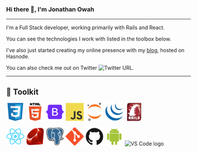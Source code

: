 ### Hi there 👋, I'm Jonathan Owah

---

I'm a Full Stack developer, working primarily with Rails and React. 

You can see the technologies I work with listed in the toolbox below.

I've also just started creating my online presence with my [blog](https://jaemon.hashnode.dev/), hosted on Hasnode.

You can also check me out on Twitter ![Twitter URL](https://img.shields.io/twitter/url?label=See%20me%20on%20Twitter&style=social&url=https%3A%2F%2Ftwitter.com%2FJoKurio6).

---

## 🧰 Toolkit

<img src= "https://raw.githubusercontent.com/devicons/devicon/c7d326b6009e60442abc35fa45706d6f30ee4c8e/icons/css3/css3-original.svg" width="50" height="50" alt="CSS3 logo" />  <img src= "https://raw.githubusercontent.com/devicons/devicon/c7d326b6009e60442abc35fa45706d6f30ee4c8e/icons/html5/html5-original-wordmark.svg" width="50" height="50" alt="CSS3 logo" />     <img src= "https://raw.githubusercontent.com/devicons/devicon/c7d326b6009e60442abc35fa45706d6f30ee4c8e/icons/bootstrap/bootstrap-plain.svg" width="50" height="50" alt="Bootstrap logo" />   <img src= "https://raw.githubusercontent.com/devicons/devicon/c7d326b6009e60442abc35fa45706d6f30ee4c8e/icons/javascript/javascript-original.svg" width="50" height="50" alt="JavaScript logo" />   <img src= "https://raw.githubusercontent.com/devicons/devicon/c7d326b6009e60442abc35fa45706d6f30ee4c8e/icons/jupyter/jupyter-original.svg" width="50" height="50" alt="Jupyter logo" />   <img src= "https://raw.githubusercontent.com/devicons/devicon/c7d326b6009e60442abc35fa45706d6f30ee4c8e/icons/jquery/jquery-original.svg" width="50" height="50" alt="JQuery logo" />   <img src= "https://raw.githubusercontent.com/devicons/devicon/c7d326b6009e60442abc35fa45706d6f30ee4c8e/icons/rails/rails-original-wordmark.svg" width="50" height="50" alt="Rails logo" />

<img src= "https://raw.githubusercontent.com/devicons/devicon/c7d326b6009e60442abc35fa45706d6f30ee4c8e/icons/react/react-original.svg" width="50" height="50" alt="React logo" />    <img src= "https://raw.githubusercontent.com/devicons/devicon/c7d326b6009e60442abc35fa45706d6f30ee4c8e/icons/ruby/ruby-original.svg" width="50" height="50" alt="Ruby logo" />    <img src= "https://raw.githubusercontent.com/devicons/devicon/c7d326b6009e60442abc35fa45706d6f30ee4c8e/icons/postgresql/postgresql-original.svg" width="50" height="50" alt="pgl logo" />   <img src= "https://raw.githubusercontent.com/devicons/devicon/c7d326b6009e60442abc35fa45706d6f30ee4c8e/icons/git/git-original.svg" width="50" height="50" alt="Git logo" />   <img src= "https://raw.githubusercontent.com/devicons/devicon/c7d326b6009e60442abc35fa45706d6f30ee4c8e/icons/github/github-original.svg" width="50" height="50" alt="Github logo" />   <img src= "https://raw.githubusercontent.com/devicons/devicon/c7d326b6009e60442abc35fa45706d6f30ee4c8e/icons/android/android-original.svg" width="50" height="50" alt="Android logo" />    <img src= "https://cdn.worldvectorlogo.com/logos/visual-studio-code-1.svg" width="50" height="50" alt="VS Code logo" />





<!--
**jae-mon/jae-mon** is a ✨ _special_ ✨ repository because its `README.md` (this file) appears on your GitHub profile.

Here are some ideas to get you started:

- 🔭 I’m currently working on ...
- 🌱 I’m currently learning ...
- 👯 I’m looking to collaborate on ...
- 🤔 I’m looking for help with ...
- 💬 Ask me about ...
- 📫 How to reach me: ...
- 😄 Pronouns: ...
- ⚡ Fun fact: ...
- 
-->
